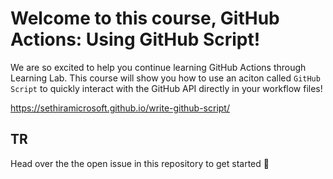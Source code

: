# Welcome to this course, GitHub Actions: Using GitHub Script!

We are so excited to help you continue learning GitHub Actions through Learning Lab.  This course will show you how to use an aciton called `GitHub Script` to quickly interact with the GitHub API directly in your workflow files!


https://sethiramicrosoft.github.io/write-github-script/

TR
---

Head over the the open issue in this repository to get started :tada:

